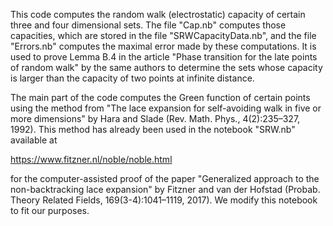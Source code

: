 This code computes the random walk (electrostatic) capacity of certain three and four dimensional sets. The file "Cap.nb" computes those capacities, which are stored in the file "SRWCapacityData.nb", and the file "Errors.nb" computes the maximal error made by these computations.  It is used to prove Lemma B.4 in the article "Phase transition for the late points of random walk" by the same authors to determine the sets whose capacity is larger than the capacity of two points at infinite distance.

The main part of the code computes the Green function of certain points using the method from "The lace expansion for self-avoiding walk in five or more dimensions" by Hara and Slade (Rev. Math. Phys., 4(2):235–327, 1992). This method has already been used in the notebook "SRW.nb" available at 

https://www.fitzner.nl/noble/noble.html

 for the computer-assisted proof of the paper "Generalized approach to the non-backtracking lace expansion" by Fitzner and van der Hofstad (Probab. Theory Related Fields, 169(3-4):1041–1119, 2017). We modify this notebook to fit our purposes.